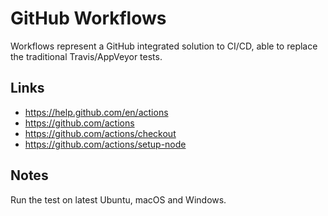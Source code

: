 # GitHub Workflows

Workflows represent a GitHub integrated solution to CI/CD, able to replace
the traditional Travis/AppVeyor tests.

## Links

- https://help.github.com/en/actions
- https://github.com/actions
- https://github.com/actions/checkout
- https://github.com/actions/setup-node

## Notes

Run the test on latest Ubuntu, macOS and Windows.
